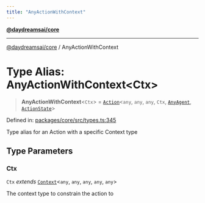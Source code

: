 ```yaml
---
title: "AnyActionWithContext"
---
```


[**@daydreamsai/core**](./api-reference.md)

***

[@daydreamsai/core](./api-reference.md) / AnyActionWithContext

# Type Alias: AnyActionWithContext\<Ctx\>

> **AnyActionWithContext**\<`Ctx`\> = [`Action`](./Action.md)\<`any`, `any`, `any`, `Ctx`, [`AnyAgent`](./AnyAgent.md), [`ActionState`](./ActionState.md)\>

Defined in: [packages/core/src/types.ts:345](https://github.com/dojoengine/daydreams/blob/877d54c3d7a1ffa2e1fe799ae3402216c969af05/packages/core/src/types.ts#L345)

Type alias for an Action with a specific Context type

## Type Parameters

### Ctx

`Ctx` *extends* [`Context`](./Context.md)\<`any`, `any`, `any`, `any`, `any`\>

The context type to constrain the action to
